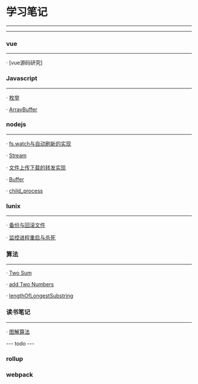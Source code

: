 # 学习笔记

---
---


### vue
---

· [vue源码研究]


### Javascript
---

· [枚举](/201711/enmuerable.md)

· [ArrayBuffer](/201904/arraybuffer.md)

### nodejs
---

· [fs.watch与自动刷新的实现](/201903/watchFile.md)

· [Stream](/201904/stream.md)

· [文件上传下载的转发实现](/201904/uploadAndDownload.md)

· [Buffer](/201904/buffer.md)

· [child_process](/201904/<div></div>child_process.md)


### lunix
---

· [备份与回滚文件](/201711/copyandroll.md)

· [监控进程重启与杀死](/201904/monitor.md)


### 算法
---

· [Two Sum](/201904/twoSum.md)

· [add Two Numbers](/201904/addTwoNumbers.md)

· [lengthOfLongestSubstring](/201904/lengthOfLongestSubstring.md)


### 读书笔记
---

· [图解算法](/201904/Graphicalalgorithm.md)


--- todo ---

### rollup

### webpack


